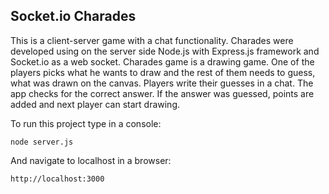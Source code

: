 ## Socket.io Charades 
This is a client-server game with a chat functionality. Charades were developed using on the server side Node.js with Express.js framework and Socket.io as a web socket. 
Charades game is a drawing game. One of the players picks what he wants to draw and the rest of them needs to guess, what was drawn on the canvas. Players write their guesses in a chat. The app checks for the correct answer. If the answer was guessed, points are added and next player can start drawing.

To run this project type in a console:
```
node server.js 
```
And navigate to localhost in a browser:
```
http://localhost:3000
```